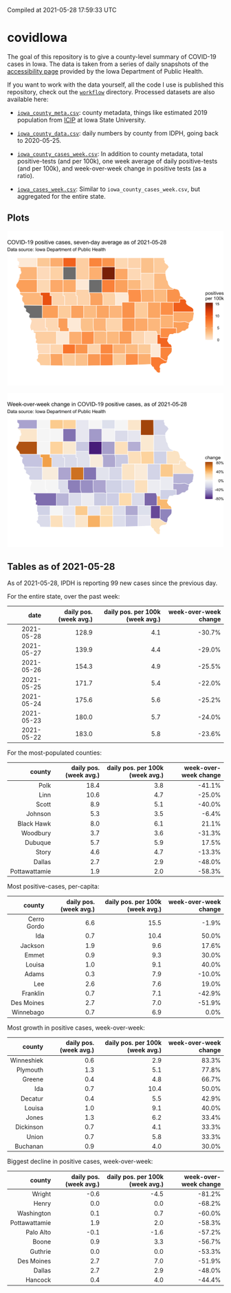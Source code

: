 Compiled at 2021-05-28 17:59:33 UTC

<!-- README.md is generated from README.Rmd. Please edit that file -->

# covidIowa

<!-- badges: start -->

<!-- badges: end -->

The goal of this repository is to give a county-level summary of
COVID-19 cases in Iowa. The data is taken from a series of daily
snapshots of the [accessibility
page](https://coronavirus.iowa.gov/pages/access) provided by the Iowa
Department of Public Health.

If you want to work with the data yourself, all the code I use is
published this repository, check out the [`workflow`](workflow)
directory. Processed datasets are also available here:

  - [`iowa_county_meta.csv`](https://raw.githubusercontent.com/ijlyttle/covidIowa/master/workflow/data/99-publish/iowa_county_meta.csv):
    county metadata, things like estimated 2019 population from
    [ICIP](https://www.icip.iastate.edu/tables/population/counties-estimates)
    at Iowa State University.

  - [`iowa_county_data.csv`](https://raw.githubusercontent.com/ijlyttle/covidIowa/master/workflow/data/99-publish/iowa_county_data.csv):
    daily numbers by county from IDPH, going back to 2020-05-25.

  - [`iowa_county_cases_week.csv`](https://raw.githubusercontent.com/ijlyttle/covidIowa/master/workflow/data/99-publish/iowa_county_data.csv):
    In addition to county metadata, total positive-tests (and per 100k),
    one week average of daily positive-tests (and per 100k), and
    week-over-week change in positive tests (as a ratio).

  - [`iowa_cases_week.csv`](https://raw.githubusercontent.com/ijlyttle/covidIowa/master/workflow/data/99-publish/iowa_cases_week.csv):
    Similar to `iowa_county_cases_week.csv`, but aggregated for the
    entire state.

## Plots

![](workflow/data/99-publish/iowa_cases.png)

![](workflow/data/99-publish/iowa_change.png)

## Tables as of 2021-05-28

As of 2021-05-28, IPDH is reporting 99 new cases since the previous day.

For the entire state, over the past week:

|       date | daily pos. (week avg.) | daily pos. per 100k (week avg.) | week-over-week change |
| ---------: | ---------------------: | ------------------------------: | --------------------: |
| 2021-05-28 |                  128.9 |                             4.1 |               \-30.7% |
| 2021-05-27 |                  139.9 |                             4.4 |               \-29.0% |
| 2021-05-26 |                  154.3 |                             4.9 |               \-25.5% |
| 2021-05-25 |                  171.7 |                             5.4 |               \-22.0% |
| 2021-05-24 |                  175.6 |                             5.6 |               \-25.2% |
| 2021-05-23 |                  180.0 |                             5.7 |               \-24.0% |
| 2021-05-22 |                  183.0 |                             5.8 |               \-23.6% |

For the most-populated counties:

|        county | daily pos. (week avg.) | daily pos. per 100k (week avg.) | week-over-week change |
| ------------: | ---------------------: | ------------------------------: | --------------------: |
|          Polk |                   18.4 |                             3.8 |               \-41.1% |
|          Linn |                   10.6 |                             4.7 |               \-25.0% |
|         Scott |                    8.9 |                             5.1 |               \-40.0% |
|       Johnson |                    5.3 |                             3.5 |                \-6.4% |
|    Black Hawk |                    8.0 |                             6.1 |                 21.1% |
|      Woodbury |                    3.7 |                             3.6 |               \-31.3% |
|       Dubuque |                    5.7 |                             5.9 |                 17.5% |
|         Story |                    4.6 |                             4.7 |               \-13.3% |
|        Dallas |                    2.7 |                             2.9 |               \-48.0% |
| Pottawattamie |                    1.9 |                             2.0 |               \-58.3% |

Most positive-cases, per-capita:

|      county | daily pos. (week avg.) | daily pos. per 100k (week avg.) | week-over-week change |
| ----------: | ---------------------: | ------------------------------: | --------------------: |
| Cerro Gordo |                    6.6 |                            15.5 |                \-1.9% |
|         Ida |                    0.7 |                            10.4 |                 50.0% |
|     Jackson |                    1.9 |                             9.6 |                 17.6% |
|       Emmet |                    0.9 |                             9.3 |                 30.0% |
|      Louisa |                    1.0 |                             9.1 |                 40.0% |
|       Adams |                    0.3 |                             7.9 |               \-10.0% |
|         Lee |                    2.6 |                             7.6 |                 19.0% |
|    Franklin |                    0.7 |                             7.1 |               \-42.9% |
|  Des Moines |                    2.7 |                             7.0 |               \-51.9% |
|   Winnebago |                    0.7 |                             6.9 |                  0.0% |

Most growth in positive cases, week-over-week:

|     county | daily pos. (week avg.) | daily pos. per 100k (week avg.) | week-over-week change |
| ---------: | ---------------------: | ------------------------------: | --------------------: |
| Winneshiek |                    0.6 |                             2.9 |                 83.3% |
|   Plymouth |                    1.3 |                             5.1 |                 77.8% |
|     Greene |                    0.4 |                             4.8 |                 66.7% |
|        Ida |                    0.7 |                            10.4 |                 50.0% |
|    Decatur |                    0.4 |                             5.5 |                 42.9% |
|     Louisa |                    1.0 |                             9.1 |                 40.0% |
|      Jones |                    1.3 |                             6.2 |                 33.4% |
|  Dickinson |                    0.7 |                             4.1 |                 33.3% |
|      Union |                    0.7 |                             5.8 |                 33.3% |
|   Buchanan |                    0.9 |                             4.0 |                 30.0% |

Biggest decline in positive cases, week-over-week:

|        county | daily pos. (week avg.) | daily pos. per 100k (week avg.) | week-over-week change |
| ------------: | ---------------------: | ------------------------------: | --------------------: |
|        Wright |                  \-0.6 |                           \-4.5 |               \-81.2% |
|         Henry |                    0.0 |                             0.0 |               \-68.2% |
|    Washington |                    0.1 |                             0.7 |               \-60.0% |
| Pottawattamie |                    1.9 |                             2.0 |               \-58.3% |
|     Palo Alto |                  \-0.1 |                           \-1.6 |               \-57.2% |
|         Boone |                    0.9 |                             3.3 |               \-56.7% |
|       Guthrie |                    0.0 |                             0.0 |               \-53.3% |
|    Des Moines |                    2.7 |                             7.0 |               \-51.9% |
|        Dallas |                    2.7 |                             2.9 |               \-48.0% |
|       Hancock |                    0.4 |                             4.0 |               \-44.4% |
